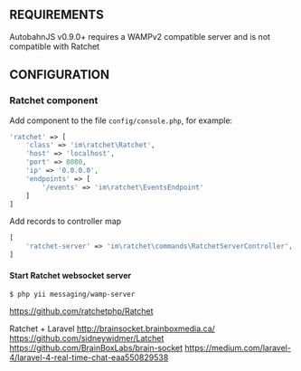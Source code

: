 REQUIREMENTS
------------

AutobahnJS v0.9.0+ requires a WAMPv2 compatible server and is not compatible with Ratchet

CONFIGURATION
-------------

### Ratchet component

Add component to the file `config/console.php`, for example:

```php
'ratchet' => [
    'class' => 'im\ratchet\Ratchet',
    'host' => 'localhost',
    'port' => 8080,
    'ip' => '0.0.0.0',
    'endpoints' => [
        '/events' => 'im\ratchet\EventsEndpoint'
    ]
]
```

Add records to controller map

```php
[
    'ratchet-server' => 'im\ratchet\commands\RatchetServerController',
]
```


#### Start Ratchet websocket server

    $ php yii messaging/wamp-server



https://github.com/ratchetphp/Ratchet

Ratchet + Laravel
http://brainsocket.brainboxmedia.ca/
https://github.com/sidneywidmer/Latchet
https://github.com/BrainBoxLabs/brain-socket
https://medium.com/laravel-4/laravel-4-real-time-chat-eaa550829538




